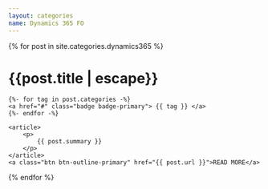 ```yaml
---
layout: categories
name: Dynamics 365 FO
---
```


{% for post in site.categories.dynamics365 %}
<div class="col-md-10 blogShort">
    <h1>{{post.title | escape}}</h1>
  
    {%- for tag in post.categories -%}
    <a href="#" class="badge badge-primary"> {{ tag }} </a>
    {%- endfor -%}

    <article>
        <p>
            {{ post.summary }}
        </p>
    </article>
    <a class="btn btn-outline-primary" href="{{ post.url }}">READ MORE</a>        
</div>
{% endfor %}
